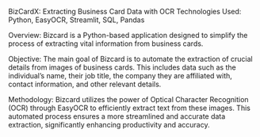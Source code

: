 BizCardX: Extracting Business Card Data with OCR
Technologies Used: Python, EasyOCR, Streamlit, SQL, Pandas

Overview: Bizcard is a Python-based application designed to simplify the process of extracting vital information from business cards.

Objective: The main goal of Bizcard is to automate the extraction of crucial details from images of business cards. This includes data such as the individual’s name, their job title, the company they are affiliated with, contact information, and other relevant details.

Methodology: Bizcard utilizes the power of Optical Character Recognition (OCR) through EasyOCR to efficiently extract text from these images. This automated process ensures a more streamlined and accurate data extraction, significantly enhancing productivity and accuracy.
